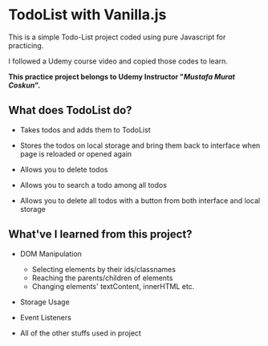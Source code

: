 # TodoList with Vanilla.js
This is a simple Todo-List project coded using pure Javascript for practicing.

I followed a Udemy course video and copied those codes to learn.

**This practice project belongs to Udemy Instructor "*Mustafa Murat Coskun*".**


## What does TodoList do?

  - Takes todos and adds them to TodoList

  - Stores the todos on local storage and bring them back to interface when page is reloaded or opened again

  - Allows you to delete todos

  - Allows you to search a todo among all todos

  - Allows you to delete all todos with a button from both interface and local storage

## What've I learned from this project?

* DOM Manipulation

  - Selecting elements by their ids/classnames
  - Reaching the parents/children of elements
  - Changing elements' textContent, innerHTML etc.

* Storage Usage
* Event Listeners
* All of the other stuffs used in project
